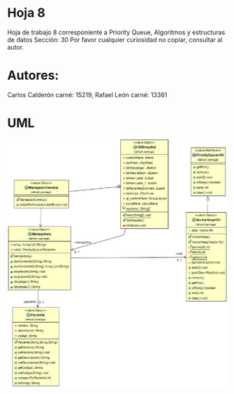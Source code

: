 # Hoja 8
Hoja de trabajo 8 corresponiente a Priority Queue, Algoritmos y estructuras de datos
Sección: 30
Por favor cualquier curiosidad no copiar, consultar al autor.
# Autores:
Carlos Calderón carné: 15219, Rafael León carné: 13361

# UML
![Alt text](UML8b.jpg "UML")
